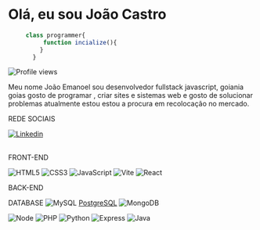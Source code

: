 # Olá, eu sou João Castro 


```javascript
     class programmer{
          function incialize(){
         }
       }
```

<img src="https://komarev.com/ghpvc/?username=julianaconde&color=yellow" alt="Profile views" /> 

Meu nome João Emanoel sou desenvolvedor fullstack javascript, goiania goias gosto de programar , criar sites e sistemas web e gosto de solucionar problemas 
atualmente estou estou a procura em recolocação no mercado.

REDE SOCIAIS

<div>

<a href="https://www.linkedin.com/in//" target="_blank">
 <img align="center" src="https://img.shields.io/badge/LinkedIn-0077B5?style=for-the-badge&logo=linkedin&logoColor=white" alt="Linkedin"/>
</a>

</div>
<br>

FRONT-END

![HTML5](https://img.shields.io/badge/-HTML5-232323?style=flat&labelColor=E34F26&logo=html5&logoColor=ffffff)
![CSS3](https://img.shields.io/badge/-CSS3-232323?style=flat&labelColor=1572B6&logo=css3&logoColor=ffffff)
![JavaScript](https://img.shields.io/badge/-JavaScript-232323?style=flat&labelColor=000000&logo=javascript&logoColor=F7DF1E)
![Vite](https://img.shields.io/badge/-Vite-232323?style=flat&labelColor=646CFF&logo=vite&logoColor=ffe330)
![React](https://img.shields.io/badge/-React-232323?style=flat&labelColor=61DAFB&logo=react&logoColor=000000)

BACK-END


DATABASE
![MySQL](https://img.shields.io/badge/-MySQL-232323?style=flat&labelColor=4479A1&logo=mysql&logoColor=ffffff)
[PostgreSQL](https://img.shields.io/badge/-PostgreSQL-232323?style=flat&labelColor=4169E1&logo=postgresql&logoColor=ffffff)
![MongoDB](https://img.shields.io/badge/-MongoDB-232323?style=flat&labelColor=47A248&logo=mongodb&logoColor=ffffff)




![Node](https://img.shields.io/badge/-Node-232323?style=flat&labelColor=000000&logo=nodedotjs&logoColor=339933)
![PHP](https://img.shields.io/badge/-PHP-232323?style=flat&labelColor=000000&logo=php&logoColor=777BB4)
	![Python](https://img.shields.io/badge/python-3670A0?style=for-the-badge&logo=python&logoColor=ffdd54)
![Express](https://img.shields.io/badge/-Express-232323?style=flat&labelColor=000000&logo=express&logoColor=ffffff)
![Java](https://img.shields.io/badge/Java-000?style=for-the-badge&logo=java)
